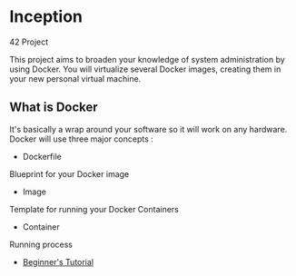 # Inception

42 Project

This project aims to broaden your knowledge of system administration by using Docker.
You will virtualize several Docker images, creating them in your new personal virtual
machine.

## What is Docker

It's basically a wrap around your software so it will work on any hardware. Docker will use three major concepts :

- Dockerfile

Blueprint for your Docker image

- Image

Template for running your Docker Containers

- Container

Running process

* [Beginner's Tutorial](https://www.youtube.com/watch?v=gAkwW2tuIqE)